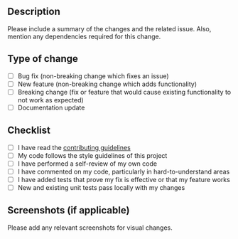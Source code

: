 ## Description

Please include a summary of the changes and the related issue. Also, mention any dependencies required for this change.

## Type of change

- [ ] Bug fix (non-breaking change which fixes an issue)
- [ ] New feature (non-breaking change which adds functionality)
- [ ] Breaking change (fix or feature that would cause existing functionality to not work as expected)
- [ ] Documentation update

## Checklist

- [ ] I have read the [contributing guidelines](CONTRIBUTING.md)
- [ ] My code follows the style guidelines of this project
- [ ] I have performed a self-review of my own code
- [ ] I have commented on my code, particularly in hard-to-understand areas
- [ ] I have added tests that prove my fix is effective or that my feature works
- [ ] New and existing unit tests pass locally with my changes

## Screenshots (if applicable)

Please add any relevant screenshots for visual changes.